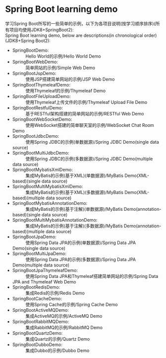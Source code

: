 # Spring Boot learning demo
学习Spring Boot所写的一些简单的示例，以下为各项目说明(按学习顺序排序)(所有项目均使用JDK8+SpringBoot2):  
Spring Boot learning demo, below are descriptions(in chronological order)(JDK8+Spring Boot2):
- SpringBootDemo:  
  &#8195;&#8195;&#8195;Hello World的示例/Hello World Demo
- SpringBootWebDemo:  
  &#8195;&#8195;&#8195;简单网站的示例/Simple Web Demo
- SpringBootJspDemo:  
  &#8195;&#8195;&#8195;使用JSP搭建简单网站的示例/JSP Web Demo
- SpringBootThymeleafDemo:  
  &#8195;&#8195;&#8195;使用Thymeleaf的示例/Thymeleaf Demo
- SpringBootFileUploadDemo:  
  &#8195;&#8195;&#8195;使用Thymeleaf上传文件的示例/Thymeleaf Upload File Demo
- SpringBootRestfulDemo:  
  &#8195;&#8195;&#8195;基于RESTful架构搭建的简单网站的示例/RESTful Web Demo
- SpringBootWebSocketDemo:  
  &#8195;&#8195;&#8195;使用WebSocket搭建的简单聊天室的示例/WebSocket Chat Room Demo
- SpringBootJdbcDemo:  
  &#8195;&#8195;&#8195;使用Spring JDBC的示例(单数据源)/Spring JDBC Demo(single data source)
- SpringBootMultiJdbcDemo:  
  &#8195;&#8195;&#8195;使用Spring JDBC的示例(多数据源)/Spring JDBC Demo(multiple data source)
- SpringBootMybatisXmlDemo:  
  &#8195;&#8195;&#8195;集成MyBatis的示例(基于XML)(单数据源)/MyBatis Demo(XML-based)(single data source)
- SpringBootMultiMybatisXmlDemo:  
  &#8195;&#8195;&#8195;集成MyBatis的示例(基于XML)(多数据源)/MyBatis Demo(XML-based)(multiple data source)
- SpringBootMybatisAnnotationDemo:  
  &#8195;&#8195;&#8195;集成MyBatis的示例(基于注解)(单数据源)/MyBatis Demo(annotation-based)(single data source)
- SpringBootMultiMybatisAnnotationDemo:  
  &#8195;&#8195;&#8195;集成MyBatis的示例(基于注解)(多数据源)/MyBatis Demo(annotation-based)(multiple data source)
- SpringBootJpaDemo:  
  &#8195;&#8195;&#8195;使用Spring Data JPA的示例(单数据源)/Spring Data JPA Demo(single data source)
- SpringBootMultiJpaDemo:  
  &#8195;&#8195;&#8195;使用Spring Data JPA的示例(多数据源)/Spring Data JPA Demo(multiple data source)
- SpringBootJpaThymeleafDemo:  
  &#8195;&#8195;&#8195;使用Spring Data JPA和Thymeleaf搭建简单网站的示例/Spring Data JPA and Thymeleaf Web Demo
- SpringBootRedisDemo:  
  &#8195;&#8195;&#8195;集成Redis的示例/Redis Demo
- SpringBootCacheDemo:  
  &#8195;&#8195;&#8195;使用Spring Cache的示例/Spring Cache Demo
- SpringBootActiveMQDemo:  
  &#8195;&#8195;&#8195;集成ActiveMQ的示例/ActiveMQ Demo
- SpringBootRabbitMQDemo:  
  &#8195;&#8195;&#8195;集成RabbitMQ的示例/RabbitMQ Demo
- SpringBootQuartzDemo:  
  &#8195;&#8195;&#8195;集成Quartz的示例/Quartz Demo
- SpringBootDubboDemo:  
  &#8195;&#8195;&#8195;集成Dubbo的示例/Dubbo Demo

